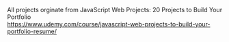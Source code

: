 All projects orginate from JavaScript Web Projects: 20 Projects to Build Your Portfolio  
https://www.udemy.com/course/javascript-web-projects-to-build-your-portfolio-resume/
